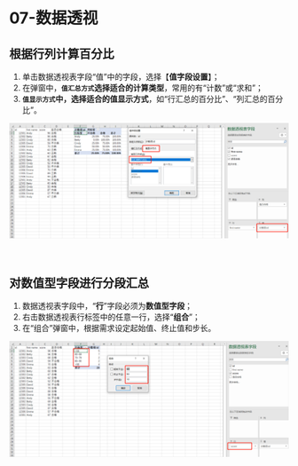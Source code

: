 # 07-数据透视

## 根据行列计算百分比

1. 单击数据透视表字段“值”中的字段，选择【**值字段设置**】；
2. 在弹窗中，**`值汇总方式`**选择适合的**计算类型**，常用的有“计数”或“求和”；
3. **`值显示方式`**中，选择适合的**值显示方式**，如“行汇总的百分比”、“列汇总的百分比”。

![](images/PV1.png)

<br/>

## 对数值型字段进行分段汇总

1. 数据透视表字段中，“**行**”字段必须为**数值型字段**；
2. 右击数据透视表行标签中的任意一行，选择“**组合**”；
3. 在“组合”弹窗中，根据需求设定起始值、终止值和步长。

![](images/PV2.png)